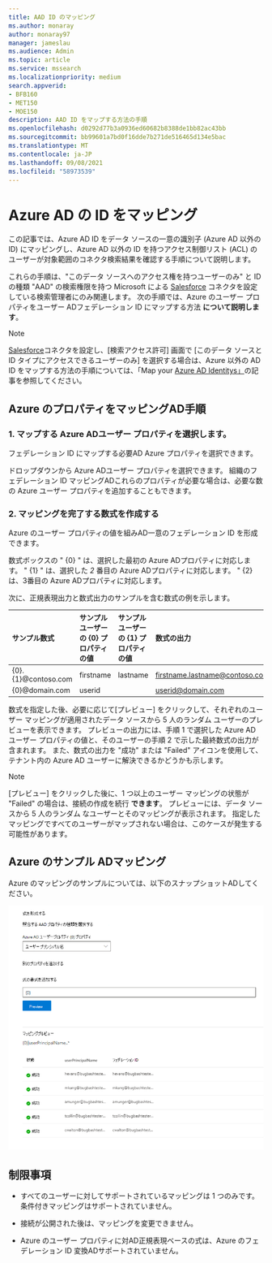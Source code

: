 ```yaml
---
title: AAD ID のマッピング
ms.author: monaray
author: monaray97
manager: jameslau
ms.audience: Admin
ms.topic: article
ms.service: mssearch
ms.localizationpriority: medium
search.appverid:
- BFB160
- MET150
- MOE150
description: AAD ID をマップする方法の手順
ms.openlocfilehash: d0292d77b3a0936ed60682b8388de1bb82ac43bb
ms.sourcegitcommit: bb99601a7bd0f16dde7b271de516465d134e5bac
ms.translationtype: MT
ms.contentlocale: ja-JP
ms.lasthandoff: 09/08/2021
ms.locfileid: "58973539"
---
```

# <a name="map-your-azure-ad-identities"></a>Azure AD の ID をマッピング  

この記事では、Azure AD ID をデータ ソースの一意の識別子 (Azure AD 以外の ID) にマッピングし、Azure AD 以外の ID を持つアクセス制御リスト (ACL) のユーザーが対象範囲のコネクタ検索結果を確認する手順について説明します。

これらの手順は、"このデータ ソースへのアクセス権を持つユーザーのみ" と ID の種類 "AAD" の検索権限を持つ Microsoft による [Salesforce](salesforce-connector.md) コネクタを設定している検索管理者にのみ関連します。 次の手順では、Azure のユーザー プロパティをユーザー ADフェデレーション ID にマップする方法 **について説明します**。

>[!NOTE]
>[Salesforce](salesforce-connector.md)コネクタを設定し、[検索アクセス許可] 画面で [このデータ ソースとID タイプにアクセスできるユーザーのみ] を選択する場合は、Azure 以外の AD ID をマップする方法の手順については、「Map your [Azure AD Identitys」](map-non-aad.md)の記事を参照してください。  

## <a name="steps-for-mapping-your-azure-ad-properties"></a>Azure のプロパティをマッピングAD手順

### <a name="1-select-azure-ad-user-properties-to-map"></a>1. マップする Azure ADユーザー プロパティを選択します。

フェデレーション ID にマップする必要AD Azure プロパティを選択できます。

ドロップダウンから Azure ADユーザー プロパティを選択できます。 組織のフェデレーション ID マッピングADこれらのプロパティが必要な場合は、必要な数の Azure ユーザー プロパティを追加することもできます。

### <a name="2-create-formula-to-complete-mapping"></a>2. マッピングを完了する数式を作成する

Azure のユーザー プロパティの値を組みAD一意のフェデレーション ID を形成できます。

数式ボックスの " {0} " は、選択した最初の Azure ADプロパティに対応します。 " {1} " は、選択した *2* 番目の Azure ADプロパティに対応します。 " {2} は、3番目の Azure ADプロパティに対応します。  

次に、正規表現出力と数式出力のサンプルを含む数式の例を示します。

| サンプル数式                  | サンプル ユーザーの {0} プロパティの値                 | サンプル ユーザーの {1} プロパティの値           | 数式の出力                  |
| :------------------- | :------------------- |:---------------|:---------------|
| {0}.{1}@contoso.com  | firstname | lastname |firstname.lastname@contoso.com
| {0}@domain.com                 | userid                 |             |userid@domain.com

数式を指定した後、必要に応じて[プレビュー] をクリックして、それぞれのユーザー マッピングが適用されたデータ ソースから 5 人のランダム ユーザーのプレビューを表示できます。 プレビューの出力には、手順 1 で選択した Azure AD ユーザー プロパティの値と、そのユーザーの手順 2 で示した最終数式の出力が含まれます。 また、数式の出力を "成功" または "Failed" アイコンを使用して、テナント内の Azure AD ユーザーに解決できるかどうかも示します。  

>[!NOTE]
>[プレビュー] をクリックした後に、1 つ以上のユーザー マッピングの状態が "Failed" の場合は、接続の作成を続行 **できます**。 プレビューには、データ ソースから 5 人のランダム なユーザーとそのマッピングが表示されます。 指定したマッピングですべてのユーザーがマップされない場合は、このケースが発生する可能性があります。

## <a name="sample-azure-ad-mapping"></a>Azure のサンプル ADマッピング

Azure のマッピングのサンプルについては、以下のスナップショットADしてください。

![Azure の [マッピング] ページに入力する方法のADスナップショットです。](media/aad-mapping.png)

## <a name="limitations"></a>制限事項  

- すべてのユーザーに対してサポートされているマッピングは 1 つのみです。 条件付きマッピングはサポートされていません。  

- 接続が公開された後は、マッピングを変更できません。  

- Azure のユーザー プロパティに対AD正規表現ベースの式は、Azure のフェデレーション ID 変換ADサポートされていません。